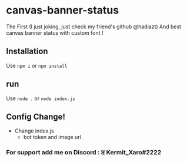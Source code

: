 # canvas-banner-status
The First (I just joking, just check my friend's github  @hadiazt) And best canvas banner status with custom font !

## Installation

Use `npm i` or `npm install`

## run

Use `node .` or `node index.js`

## Config Change!

- Change index.js
  - bot token and image url

### For support add me on Discord : ਬ Kermit_Xaro#2222

